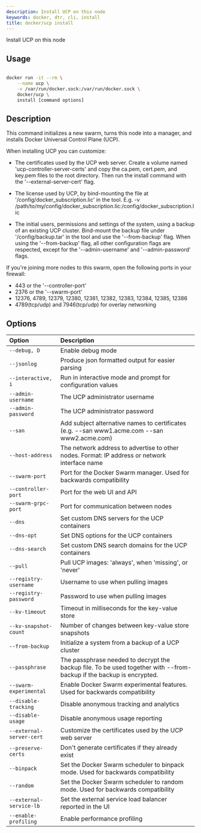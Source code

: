```yaml
---
description: Install UCP on this node
keywords: docker, dtr, cli, install
title: docker/ucp install
---
```


Install UCP on this node

## Usage

```bash

docker run -it --rm \
    --name ucp \
    -v /var/run/docker.sock:/var/run/docker.sock \
    docker/ucp \
    install [command options]

```

## Description

This command initializes a new swarm, turns this node into a manager, and installs
Docker Universal Control Plane (UCP).

When installing UCP you can customize:

* The certificates used by the UCP web server. Create a volume
  named 'ucp-controller-server-certs' and copy the ca.pem, cert.pem, and key.pem
  files to the root directory. Then run the install command with the
  '--external-server-cert' flag.

* The license used by UCP, by bind-mounting the file at
  '/config/docker_subscription.lic' in the tool.
  E.g. -v /path/to/my/config/docker_subscription.lic:/config/docker_subscription.lic

* The initial users, permissions and settings of the system, using a backup of
  an existing UCP cluster. Bind-mount the backup file under
  '/config/backup.tar' in the tool and use the '--from-backup' flag. When
  using the '--from-backup' flag, all other configuration flags are
  respected, except for the '--admin-username' and '--admin-password' flags.

If you're joining more nodes to this swarm, open the following ports in your
firewall:

* 443 or the '--controller-port'
* 2376 or the '--swarm-port'
* 12376, 4789, 12379, 12380, 12381, 12382, 12383, 12384, 12385, 12386
* 4789(tcp/udp) and 7946(tcp/udp) for overlay networking


## Options

| Option                    | Description                |
|:--------------------------|:---------------------------|
|`--debug, D`|Enable debug mode|
|`--jsonlog`|Produce json formatted output for easier parsing|
|`--interactive, i`|Run in interactive mode and prompt for configuration values|
|`--admin-username`|The UCP administrator username|
|`--admin-password`|The UCP administrator password|
|`--san`|Add subject alternative names to certificates (e.g. --san www1.acme.com --san www2.acme.com)|
|`--host-address`|The network address to advertise to other nodes. Format: IP address or network interface name|
|`--swarm-port`|Port for the Docker Swarm manager. Used for backwards compatibility|
|`--controller-port`|Port for the web UI and API|
|`--swarm-grpc-port`|Port for communication between nodes|
|`--dns`|Set custom DNS servers for the UCP containers|
|`--dns-opt`|Set DNS options for the UCP containers|
|`--dns-search`|Set custom DNS search domains for the UCP containers|
|`--pull`|Pull UCP images: 'always', when 'missing', or 'never'|
|`--registry-username`|Username to use when pulling images|
|`--registry-password`|Password to use when pulling images|
|`--kv-timeout`|Timeout in milliseconds for the key-value store|
|`--kv-snapshot-count`|Number of changes between key-value store snapshots|
|`--from-backup`|Initialize a system from a backup of a UCP cluster|
|`--passphrase`|The passphrase needed to decrypt the backup file. To be used together with --from-backup if the backup is encrypted.|
|`--swarm-experimental`|Enable Docker Swarm experimental features. Used for backwards compatibility|
|`--disable-tracking`|Disable anonymous tracking and analytics|
|`--disable-usage`|Disable anonymous usage reporting|
|`--external-server-cert`|Customize the certificates used by the UCP web server|
|`--preserve-certs`|Don't generate certificates if they already exist|
|`--binpack`|Set the Docker Swarm scheduler to binpack mode. Used for backwards compatibility|
|`--random`|Set the Docker Swarm scheduler to random mode. Used for backwards compatibility|
|`--external-service-lb`|Set the external service load balancer reported in the UI|
|`--enable-profiling`|Enable performance profiling|

